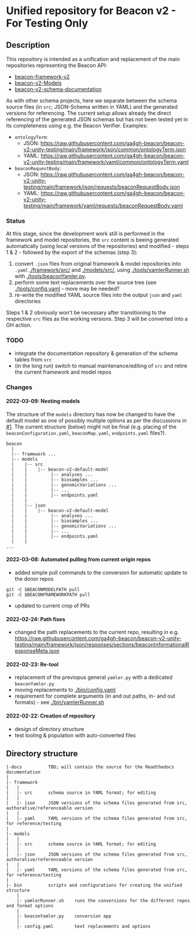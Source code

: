 # Unified repository for Beacon v2 - For Testing Only

## Description

This repository is intended as a unification and replacement of the main repositories representing the Beacon API:

* [beacon-framework-v2](https://github.com/ga4gh-beacon/beacon-framework-v2)
* [beacon-v2-Models](https://github.com/ga4gh-beacon/beacon-v2-Models)
* [beacon-v2-schema-documentation](https://github.com/ga4gh-beacon/beacon-v2-schema-documentation)

As with other schema projects, here we separate between the schema source files (in `src`; JSON-Schema written in YAML) and the generated versions for referencing. The current setup allows already the direct referencing of the generated JSON schemas but has not been tested yet in its completeness using e.g. the Beacon Verifier. Examples:

* `ontologyTerm`:
    - JSON: <https://raw.githubusercontent.com/ga4gh-beacon/beacon-v2-unity-testing/main/framework/json/common/ontologyTerm.json>
    - YAML: <https://raw.githubusercontent.com/ga4gh-beacon/beacon-v2-unity-testing/main/framework/yaml/common/ontologyTerm.yaml>
* `beaconRequestBody`:
    - JSON: <https://raw.githubusercontent.com/ga4gh-beacon/beacon-v2-unity-testing/main/framework/json/requests/beaconRequestBody.json>
    - YAML: <https://raw.githubusercontent.com/ga4gh-beacon/beacon-v2-unity-testing/main/framework/yaml/requests/beaconRequestBody.yaml>

### Status

At this stage, since the development work still is performed in the framework and model repositories, the `src` content is beeing generated automatically (using local versions of the repositories) and modified - steps 1 & 2 - followed by the export of the schemas (step 3):

1. convert `.json` files from original framework & model repositories into `.yaml` [./framework/src/](./framework/src/) and [./models/src/](./models/src/), using [./tools/yamlerRunner.sh](./tools/yamlerRunner.sh) with [./tools/beaconYamler.py](./tools/yamler.py).
2. perform some text replacements over the source tree (see [./tools/config.yaml](./tools/config.yaml) - more may be needed?
3. re-write the modified YAML source files into the output `json` and `yaml` directories

Steps 1 & 2 obviously won't be necessary after transitioning to the respective `src` files as the working versions. Step 3 will be converted into a GH action.

### TODO

* integrate the documentation repository & generation of the schema tables from `src`
* (in the long run) switch to manual maintenance/editing of `src` and retire the current framework and model repos

### Changes

#### 2022-03-09: Nesting models

The structure of the `models` directory has now be changed to have the default model as one of possibly multiple
options as per the discussions in [#1](https://github.com/ga4gh-beacon/beacon-v2-unity-testing/issues/1).
The current structure (below) might not be final (e.g. placing of the `beaconConfiguration.yaml`, `beaconMap.yaml`, `endpoints.yaml` files?).

```
beacon
  |
  |-- framework ...
  |-- models
  |    |-- src
  |    |    |-- beacon-v2-default-model
  |    |         |-- analyses ...
  |    |         |-- biosamples ...
  |    |         |-- genomicVariations ...
  |    |         |-- ...
  |    |         |-- endpoints.yaml
  |    |     
  |    |-- json
  |    |    |-- beacon-v2-default-model
  |    |         |-- analyses ...
  |    |         |-- biosamples ...
  |    |         |-- genomicVariations ...
  |    |         |-- ...
  |    |         |-- endpoints.yaml
  |    |          
...
```

#### 2022-03-08: Automated pulling from current origin repos

* added simple pull commands to the conversion for automatic update to the donor repos
```
git -C $BEACONMODELPATH pull
git -C $BEACONFRAMEWORKPATH pull
```
* updated to current crop of PRs

#### 2022-02-24: Path fixes

* changed the path replacements to the current repo, resulting in e.g. <https://raw.githubusercontent.com/ga4gh-beacon/beacon-v2-unity-testing/main/framework/json/responses/sections/beaconInformationalResponseMeta.json>

#### 2022-02-23: Re-tool

* replacement of the previopus general `yamler.py` with a dedicated `beaconYamler.py`
* moving replacements to [./bin/config.yaml](./tools/config.yaml)
* requirement for complete arguments (in and out paths, in- and out formats) - see [./bin/yamlerRunner.sh](./bin/yamlerRunner.sh)

#### 2022-02-22: Creation of repository

* design of directory structure
* test tooling & population with auto-converted files

## Directory structure

```
|-docs          TBD; will contain the source for the Readthedocs documentation
|
|- framework
|   |
|   |- src      schema source in YAML format; for editing
|   |
|   |- json     JSON versions of the schema files generated from src, authorative/referenceable version
|   |
|   |- yaml     YAML versions of the schema files generated from src, for reference/testing
|
|- models
|   |
|   |- src      schema source in YAML format; for editing
|   |
|   |- json     JSON versions of the schema files generated from src, authorative/referenceable version
|   |
|   |- yaml     YAML versions of the schema files generated from src, for reference/testing
|
|- bin          scripts and configurations for creating the unified structure
    |
    |- yamlerRunner.sh    runs the conversions for the different repos and format options
    |
    |- beaconYamler.py    conversion app
    |
    |- config.yaml        text replacements and options
```

